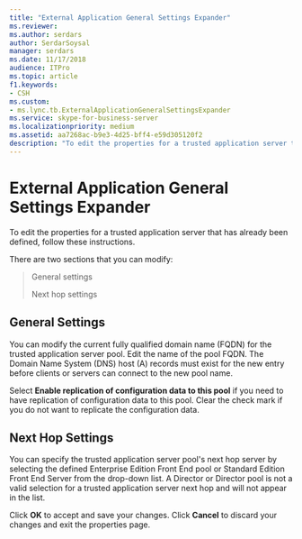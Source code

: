 ```yaml
---
title: "External Application General Settings Expander"
ms.reviewer: 
ms.author: serdars
author: SerdarSoysal
manager: serdars
ms.date: 11/17/2018
audience: ITPro
ms.topic: article
f1.keywords:
- CSH
ms.custom:
- ms.lync.tb.ExternalApplicationGeneralSettingsExpander
ms.service: skype-for-business-server
ms.localizationpriority: medium
ms.assetid: aa7268ac-b9e3-4d25-bff4-e59d305120f2
description: "To edit the properties for a trusted application server that has already been defined, follow these instructions."
---
```


# External Application General Settings Expander
 
To edit the properties for a trusted application server that has already been defined, follow these instructions.
  
There are two sections that you can modify:
  
> General settings
> 
> Next hop settings
    
## General Settings

You can modify the current fully qualified domain name (FQDN) for the trusted application server pool. Edit the name of the pool FQDN. The Domain Name System (DNS) host (A) records must exist for the new entry before clients or servers can connect to the new pool name.
  
Select **Enable replication of configuration data to this pool** if you need to have replication of configuration data to this pool. Clear the check mark if you do not want to replicate the configuration data.
  
## Next Hop Settings

You can specify the trusted application server pool's next hop server by selecting the defined Enterprise Edition Front End pool or Standard Edition Front End Server from the drop-down list. A Director or Director pool is not a valid selection for a trusted application server next hop and will not appear in the list.
  


Click **OK** to accept and save your changes. Click **Cancel** to discard your changes and exit the properties page.
  

